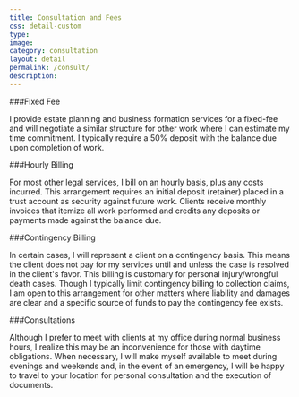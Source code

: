 ```yaml
---
title: Consultation and Fees
css: detail-custom
type:
image:
category: consultation
layout: detail
permalink: /consult/
description:
---
```


###Fixed Fee

I provide estate planning and business formation services for a fixed-fee and will negotiate a similar structure for other work where I can estimate my time commitment. I typically require a 50% deposit with the balance due upon completion of work.  

###Hourly Billing

For most other legal services, I bill on an hourly basis, plus any costs incurred. This arrangement requires an initial deposit (retainer) placed in a trust account as security against future work.  Clients receive monthly invoices that itemize all work performed and credits any deposits or payments made against the balance due.  

###Contingency Billing

In certain cases, I will represent a client on a contingency basis.  This means the client does not pay for my services until and unless the case is resolved in the client's favor.  This billing is customary for personal injury/wrongful death cases.  Though I typically limit contingency billing to collection claims, I am open to this arrangement for other matters where liability and damages are clear and a specific source of funds to pay the contingency fee exists.

###Consultations

Although I prefer to meet with clients at my office during normal business hours, I realize this may be an inconvenience for those with daytime obligations.  When necessary, I will make myself available to meet during evenings and weekends and, in the event of an emergency, I will be happy to travel to your location for personal consultation and the execution of documents.  
